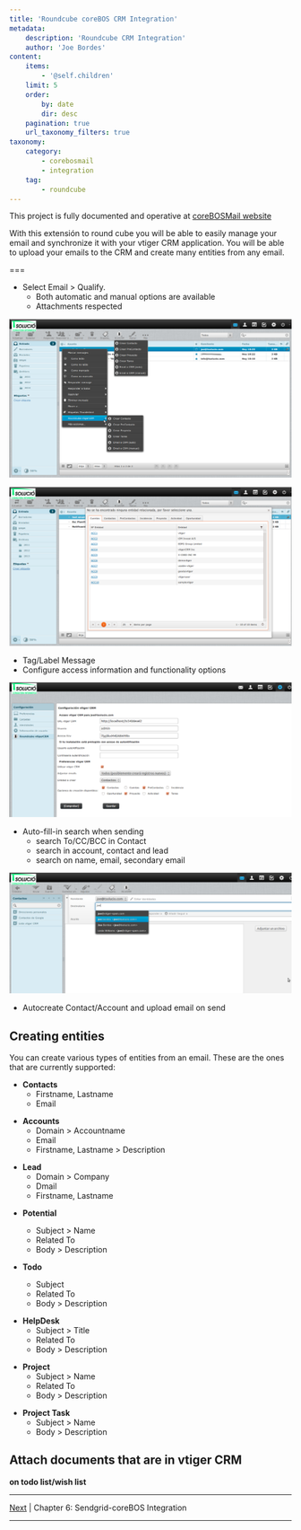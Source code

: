 ```yaml
---
title: 'Roundcube coreBOS CRM Integration'
metadata:
    description: 'Roundcube CRM Integration'
    author: 'Joe Bordes'
content:
    items:
        - '@self.children'
    limit: 5
    order:
        by: date
        dir: desc
    pagination: true
    url_taxonomy_filters: true
taxonomy:
    category:
        - corebosmail
        - integration
    tag:
        - roundcube
---
```


<div class="notices blue">This project is fully documented and operative at <a href="https://corebosmail.tsolucio.com/">coreBOSMail website</a></div>

With this extensión to round cube you will be able to easily manage your email and synchronize it with your vtiger CRM application. You will be able to upload your emails to the CRM and create many entities from any email.

===

- Select Email &gt; Qualify.
  - Both automatic and manual options are available
  - Attachments respected

![](rcvt_menus.png?width=90%) 

![](rcvt_captureentity.png?width=90%) 

- Tag/Label Message
- Configure access information and functionality options

![](rcvt_config.png?width=90%)

- Auto-fill-in search when sending
  - search To/CC/BCC in Contact
  - search in account, contact and lead
  - search on name, email, secondary email

![](rcvt_autofillin.png?width=90%)

- Autocreate Contact/Account and upload email on send

## Creating entities

You can create various types of entities from an email. These are the ones that are currently supported:

- **Contacts**
  - Firstname, Lastname
  - Email

<!-- -->

- **Accounts**
  - Domain &gt; Accountname
  - Email
  - Firstname, Lastname &gt; Description

<!-- -->

- **Lead**
  - Domain &gt; Company
  - Dmail
  - Firstname, Lastname

<!-- -->

- **Potential**
  - Subject > Name
  - Related To
  - Body > Description

- **Todo**
  - Subject
  - Related To
  - Body &gt; Description

<!-- -->

- **HelpDesk**
  - Subject &gt; Title
  - Related To
  - Body &gt; Description

<!-- -->

- **Project**
  - Subject &gt; Name
  - Related To
  - Body &gt; Description

<!-- -->

- **Project Task**
  - Subject &gt; Name
  - Body &gt; Description

## Attach documents that are in vtiger CRM

**on todo list/wish list**

------------------------------------------------------------------------

[Next](../06.sendgrid) | Chapter 6: Sendgrid-coreBOS Integration

------------------------------------------------------------------------
